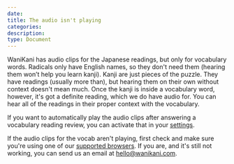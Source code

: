```yaml
---
date:
title: The audio isn't playing
categories:
description:
type: Document
---
```

WaniKani has audio clips for the Japanese readings, but only for vocabulary words. Radicals only have English names, so they don't need them (hearing them won’t help you learn kanji). Kanji are just pieces of the puzzle. They have readings (usually more than), but hearing them on their own without context doesn't mean much. Once the kanji is inside a vocabulary word, however, it's got a definite reading, which we do have audio for. You can hear all of the readings in their proper context with the vocabulary.

If you want to automatically play the audio clips after answering a vocabulary reading review, you can activate that in your [settings](https://www.wanikani.com/settings/app).

If the audio clips for the vocab aren't playing, first check and make sure you're using one of our [supported browsers](https://knowledge.wanikani.com/posts/browser-support.md). If you are, and it's still not working, you can send us an email at [hello@wanikani.com](hello@wanikani.com).
